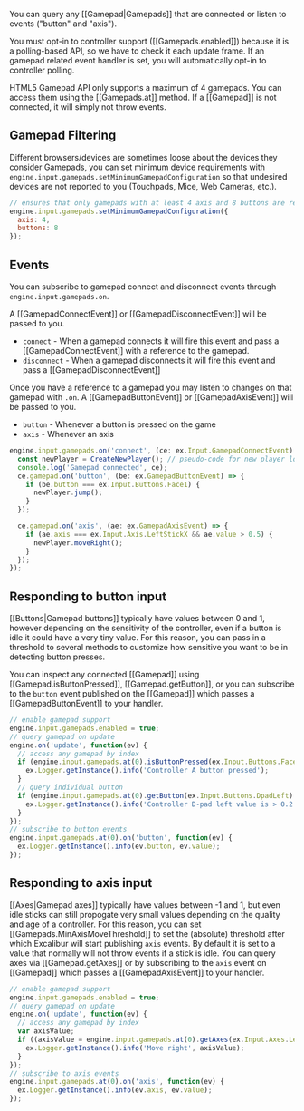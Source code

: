 You can query any [[Gamepad|Gamepads]] that are connected or listen to events ("button" and "axis").

You must opt-in to controller support ([[Gamepads.enabled]]) because it is a polling-based
API, so we have to check it each update frame. If an gamepad related event handler is set, you will
automatically opt-in to controller polling.

HTML5 Gamepad API only supports a maximum of 4 gamepads. You can access them using the [[Gamepads.at]] method. If a [[Gamepad]] is
not connected, it will simply not throw events.

## Gamepad Filtering

Different browsers/devices are sometimes loose about the devices they consider Gamepads, you can set minimum device requirements with
`engine.input.gamepads.setMinimumGamepadConfiguration` so that undesired devices are not reported to you (Touchpads, Mice, Web
Cameras, etc.).

```js
// ensures that only gamepads with at least 4 axis and 8 buttons are reported for events
engine.input.gamepads.setMinimumGamepadConfiguration({
  axis: 4,
  buttons: 8
});
```

## Events

You can subscribe to gamepad connect and disconnect events through `engine.input.gamepads.on`.

A [[GamepadConnectEvent]] or [[GamepadDisconnectEvent]] will be passed to you.

- `connect` - When a gamepad connects it will fire this event and pass a [[GamepadConnectEvent]] with a reference to the gamepad.
- `disconnect` - When a gamepad disconnects it will fire this event and pass a [[GamepadDisconnectEvent]]

Once you have a reference to a gamepad you may listen to changes on that gamepad with `.on`. A [[GamepadButtonEvent]] or
[[GamepadAxisEvent]] will be passed to you.

- `button` - Whenever a button is pressed on the game
- `axis` - Whenever an axis

```ts
engine.input.gamepads.on('connect', (ce: ex.Input.GamepadConnectEvent) => {
  const newPlayer = CreateNewPlayer(); // pseudo-code for new player logic on gamepad connection
  console.log('Gamepad connected', ce);
  ce.gamepad.on('button', (be: ex.GamepadButtonEvent) => {
    if (be.button === ex.Input.Buttons.Face1) {
      newPlayer.jump();
    }
  });

  ce.gamepad.on('axis', (ae: ex.GamepadAxisEvent) => {
    if (ae.axis === ex.Input.Axis.LeftStickX && ae.value > 0.5) {
      newPlayer.moveRight();
    }
  });
});
```

## Responding to button input

[[Buttons|Gamepad buttons]] typically have values between 0 and 1, however depending on
the sensitivity of the controller, even if a button is idle it could have a
very tiny value. For this reason, you can pass in a threshold to several
methods to customize how sensitive you want to be in detecting button presses.

You can inspect any connected [[Gamepad]] using [[Gamepad.isButtonPressed]], [[Gamepad.getButton]],
or you can subscribe to the `button` event published on the [[Gamepad]] which passes
a [[GamepadButtonEvent]] to your handler.

```js
// enable gamepad support
engine.input.gamepads.enabled = true;
// query gamepad on update
engine.on('update', function(ev) {
  // access any gamepad by index
  if (engine.input.gamepads.at(0).isButtonPressed(ex.Input.Buttons.Face1)) {
    ex.Logger.getInstance().info('Controller A button pressed');
  }
  // query individual button
  if (engine.input.gamepads.at(0).getButton(ex.Input.Buttons.DpadLeft) > 0.2) {
    ex.Logger.getInstance().info('Controller D-pad left value is > 0.2');
  }
});
// subscribe to button events
engine.input.gamepads.at(0).on('button', function(ev) {
  ex.Logger.getInstance().info(ev.button, ev.value);
});
```

## Responding to axis input

[[Axes|Gamepad axes]] typically have values between -1 and 1, but even idle
sticks can still propogate very small values depending on the quality and age
of a controller. For this reason, you can set [[Gamepads.MinAxisMoveThreshold]]
to set the (absolute) threshold after which Excalibur will start publishing `axis` events.
By default it is set to a value that normally will not throw events if a stick is idle.
You can query axes via [[Gamepad.getAxes]] or by subscribing to the `axis` event on [[Gamepad]]
which passes a [[GamepadAxisEvent]] to your handler.

```js
// enable gamepad support
engine.input.gamepads.enabled = true;
// query gamepad on update
engine.on('update', function(ev) {
  // access any gamepad by index
  var axisValue;
  if ((axisValue = engine.input.gamepads.at(0).getAxes(ex.Input.Axes.LeftStickX)) > 0.5) {
    ex.Logger.getInstance().info('Move right', axisValue);
  }
});
// subscribe to axis events
engine.input.gamepads.at(0).on('axis', function(ev) {
  ex.Logger.getInstance().info(ev.axis, ev.value);
});
```

